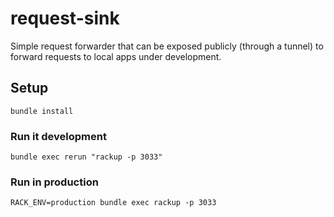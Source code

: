 # request-sink
Simple request forwarder that can be exposed publicly (through a tunnel) to forward requests to local apps under development.

## Setup

```shell
bundle install
```

### Run it development

```shell
bundle exec rerun "rackup -p 3033"
```

### Run in production

```shell
RACK_ENV=production bundle exec rackup -p 3033
```
